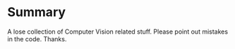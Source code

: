 Summary
=======
A lose collection of Computer Vision related stuff.
Please point out mistakes in the code. Thanks.
